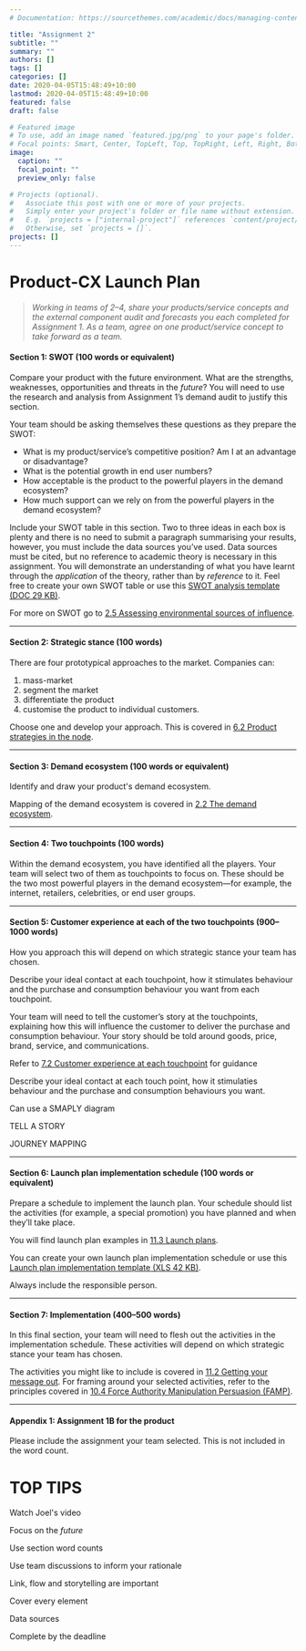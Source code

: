 ```yaml
---
# Documentation: https://sourcethemes.com/academic/docs/managing-content/

title: "Assignment 2"
subtitle: ""
summary: ""
authors: []
tags: []
categories: []
date: 2020-04-05T15:48:49+10:00
lastmod: 2020-04-05T15:48:49+10:00
featured: false
draft: false

# Featured image
# To use, add an image named `featured.jpg/png` to your page's folder.
# Focal points: Smart, Center, TopLeft, Top, TopRight, Left, Right, BottomLeft, Bottom, BottomRight.
image:
  caption: ""
  focal_point: ""
  preview_only: false

# Projects (optional).
#   Associate this post with one or more of your projects.
#   Simply enter your project's folder or file name without extension.
#   E.g. `projects = ["internal-project"]` references `content/project/deep-learning/index.md`.
#   Otherwise, set `projects = []`.
projects: []
---
```


# Product-CX Launch Plan

> *Working in teams of 2–4, share your products/service concepts and the external component audit and forecasts you each completed for Assignment 1. As a team, agree on one product/service concept to take forward as a team.*

#### Section 1: SWOT (100 words or equivalent)

Compare your product with the future environment. What are the strengths, weaknesses, opportunities and threats in the *future*? You will need to use the research and analysis from Assignment 1’s demand audit to justify this section.

Your team should be asking themselves these questions as they prepare the SWOT:

- What is my product/service’s competitive position? Am I at an advantage or disadvantage?
- What is the potential growth in end user numbers?
- How acceptable is the product to the powerful players in the demand ecosystem?
- How much support can we rely on from the powerful players in the demand ecosystem?

Include your SWOT table in this section. Two to three ideas in each box is plenty and there is no need to submit a paragraph summarising your results, however, you must include the data sources you’ve used. Data sources must be cited, but no reference to academic theory is necessary in this assignment. You will demonstrate an understanding of what you have learnt through the *application* of the theory, rather than by *reference* to it. Feel free to create your own SWOT table or use this [SWOT analysis template (DOC 29 KB)](https://swinburneonline.instructure.com/courses/2008/files/1416603/download?wrap=1).

For more on SWOT go to [2.5 Assessing environmental sources of influence](https://swinburneonline.instructure.com/courses/2008/pages/2-dot-5-assessing-environmental-sources-of-influence).

------

#### Section 2: Strategic stance (100 words)

There are four prototypical approaches to the market. Companies can:

1. mass-market
2. segment the market
3. differentiate the product
4. customise the product to individual customers.

Choose one and develop your approach. This is covered in [6.2 Product strategies in the node](https://swinburneonline.instructure.com/courses/2008/pages/6-dot-2-product-strategies-in-the-node).

------

#### Section 3: Demand ecosystem (100 words or equivalent)

Identify and draw your product's demand ecosystem.

Mapping of the demand ecosystem is covered in [2.2 The demand ecosystem](https://swinburneonline.instructure.com/courses/2008/pages/2-dot-2-the-demand-ecosystem).

------

#### Section 4: Two touchpoints (100 words)

Within the demand ecosystem, you have identified all the players. Your team will select two of them as touchpoints to focus on. These should be the two most powerful players in the demand ecosystem—for example, the internet, retailers, celebrities, or end user groups.

------

#### Section 5: Customer experience at each of the two touchpoints (900–1000 words)

How you approach this will depend on which strategic stance your team has chosen.

Describe your ideal contact at each touchpoint, how it stimulates behaviour and the purchase and consumption behaviour you want from each touchpoint.

Your team will need to tell the customer’s story at the touchpoints, explaining how this will influence the customer to deliver the purchase and consumption behaviour. Your story should be told around goods, price, brand, service, and communications.

Refer to [7.2 Customer experience at each touchpoint](https://swinburneonline.instructure.com/courses/2008/pages/7-dot-2-customer-experience-at-each-touchpoint) for guidance

Describe your ideal contact at each touch point, how it stimulaties behaviour and the purchase and consumption behaviours you want.

Can use a SMAPLY diagram

TELL A STORY

JOURNEY MAPPING



------

#### Section 6: Launch plan implementation schedule (100 words or equivalent)

Prepare a schedule to implement the launch plan. Your schedule should list the activities (for example, a special promotion) you have planned and when they’ll take place.

You will find launch plan examples in [11.3 Launch plans](https://swinburneonline.instructure.com/courses/2008/pages/11-dot-3-launch-plans).

You can create your own launch plan implementation schedule or use this [Launch plan implementation template (XLS 42 KB)](https://swinburneonline.instructure.com/courses/2008/files/1416539/download?wrap=1).

Always include the responsible person.

------

#### Section 7: Implementation (400–500 words)

In this final section, your team will need to flesh out the activities in the implementation schedule. These activities will depend on which strategic stance your team has chosen.

The activities you might like to include is covered in [11.2 Getting your message out](https://swinburneonline.instructure.com/courses/2008/pages/11-dot-2-getting-your-message-out). For framing around your selected activities, refer to the principles covered in [10.4 Force Authority Manipulation Persuasion (FAMP)](https://swinburneonline.instructure.com/courses/2008/pages/10-dot-4-force-authority-manipulation-persuasion-famp).

------

#### Appendix 1: Assignment 1B for the product

Please include the assignment your team selected. This is not included in the word count.

# TOP TIPS

Watch Joel's video

Focus on the _future_

Use section word counts

Use team discussions to inform your rationale

Link, flow and storytelling are important

Cover every element

Data sources

Complete by the deadline

